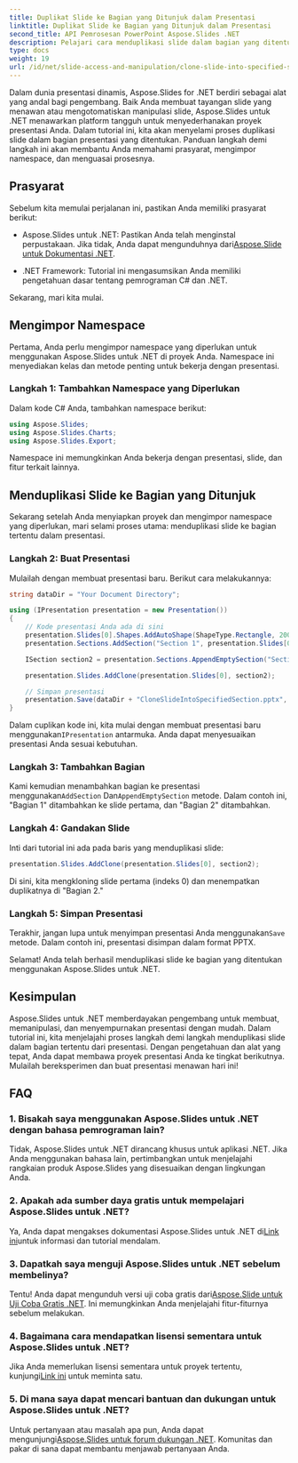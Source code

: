 ```yaml
---
title: Duplikat Slide ke Bagian yang Ditunjuk dalam Presentasi
linktitle: Duplikat Slide ke Bagian yang Ditunjuk dalam Presentasi
second_title: API Pemrosesan PowerPoint Aspose.Slides .NET
description: Pelajari cara menduplikasi slide dalam bagian yang ditentukan menggunakan Aspose.Slides untuk .NET. Panduan langkah demi langkah untuk manipulasi slide yang efektif.
type: docs
weight: 19
url: /id/net/slide-access-and-manipulation/clone-slide-into-specified-section/
---
```


Dalam dunia presentasi dinamis, Aspose.Slides for .NET berdiri sebagai alat yang andal bagi pengembang. Baik Anda membuat tayangan slide yang menawan atau mengotomatiskan manipulasi slide, Aspose.Slides untuk .NET menawarkan platform tangguh untuk menyederhanakan proyek presentasi Anda. Dalam tutorial ini, kita akan menyelami proses duplikasi slide dalam bagian presentasi yang ditentukan. Panduan langkah demi langkah ini akan membantu Anda memahami prasyarat, mengimpor namespace, dan menguasai prosesnya.

## Prasyarat

Sebelum kita memulai perjalanan ini, pastikan Anda memiliki prasyarat berikut:

-  Aspose.Slides untuk .NET: Pastikan Anda telah menginstal perpustakaan. Jika tidak, Anda dapat mengunduhnya dari[Aspose.Slide untuk Dokumentasi .NET](https://reference.aspose.com/slides/net/).

- .NET Framework: Tutorial ini mengasumsikan Anda memiliki pengetahuan dasar tentang pemrograman C# dan .NET.

Sekarang, mari kita mulai.

## Mengimpor Namespace

Pertama, Anda perlu mengimpor namespace yang diperlukan untuk menggunakan Aspose.Slides untuk .NET di proyek Anda. Namespace ini menyediakan kelas dan metode penting untuk bekerja dengan presentasi.

### Langkah 1: Tambahkan Namespace yang Diperlukan

Dalam kode C# Anda, tambahkan namespace berikut:

```csharp
using Aspose.Slides;
using Aspose.Slides.Charts;
using Aspose.Slides.Export;
```

Namespace ini memungkinkan Anda bekerja dengan presentasi, slide, dan fitur terkait lainnya.

## Menduplikasi Slide ke Bagian yang Ditunjuk

Sekarang setelah Anda menyiapkan proyek dan mengimpor namespace yang diperlukan, mari selami proses utama: menduplikasi slide ke bagian tertentu dalam presentasi.

### Langkah 2: Buat Presentasi

Mulailah dengan membuat presentasi baru. Berikut cara melakukannya:

```csharp
string dataDir = "Your Document Directory";

using (IPresentation presentation = new Presentation())
{
    // Kode presentasi Anda ada di sini
    presentation.Slides[0].Shapes.AddAutoShape(ShapeType.Rectangle, 200, 50, 300, 100);
    presentation.Sections.AddSection("Section 1", presentation.Slides[0]);

    ISection section2 = presentation.Sections.AppendEmptySection("Section 2");

    presentation.Slides.AddClone(presentation.Slides[0], section2);

    // Simpan presentasi
    presentation.Save(dataDir + "CloneSlideIntoSpecifiedSection.pptx", SaveFormat.Pptx);
}
```

 Dalam cuplikan kode ini, kita mulai dengan membuat presentasi baru menggunakan`IPresentation` antarmuka. Anda dapat menyesuaikan presentasi Anda sesuai kebutuhan.

### Langkah 3: Tambahkan Bagian

 Kami kemudian menambahkan bagian ke presentasi menggunakan`AddSection` Dan`AppendEmptySection` metode. Dalam contoh ini, "Bagian 1" ditambahkan ke slide pertama, dan "Bagian 2" ditambahkan.

### Langkah 4: Gandakan Slide

Inti dari tutorial ini ada pada baris yang menduplikasi slide:

```csharp
presentation.Slides.AddClone(presentation.Slides[0], section2);
```

Di sini, kita mengkloning slide pertama (indeks 0) dan menempatkan duplikatnya di "Bagian 2."

### Langkah 5: Simpan Presentasi

Terakhir, jangan lupa untuk menyimpan presentasi Anda menggunakan`Save` metode. Dalam contoh ini, presentasi disimpan dalam format PPTX.

Selamat! Anda telah berhasil menduplikasi slide ke bagian yang ditentukan menggunakan Aspose.Slides untuk .NET.

## Kesimpulan

Aspose.Slides untuk .NET memberdayakan pengembang untuk membuat, memanipulasi, dan menyempurnakan presentasi dengan mudah. Dalam tutorial ini, kita menjelajahi proses langkah demi langkah menduplikasi slide dalam bagian tertentu dari presentasi. Dengan pengetahuan dan alat yang tepat, Anda dapat membawa proyek presentasi Anda ke tingkat berikutnya. Mulailah bereksperimen dan buat presentasi menawan hari ini!

## FAQ

### 1. Bisakah saya menggunakan Aspose.Slides untuk .NET dengan bahasa pemrograman lain?

Tidak, Aspose.Slides untuk .NET dirancang khusus untuk aplikasi .NET. Jika Anda menggunakan bahasa lain, pertimbangkan untuk menjelajahi rangkaian produk Aspose.Slides yang disesuaikan dengan lingkungan Anda.

### 2. Apakah ada sumber daya gratis untuk mempelajari Aspose.Slides untuk .NET?

 Ya, Anda dapat mengakses dokumentasi Aspose.Slides untuk .NET di[Link ini](https://reference.aspose.com/slides/net/)untuk informasi dan tutorial mendalam.

### 3. Dapatkah saya menguji Aspose.Slides untuk .NET sebelum membelinya?

 Tentu! Anda dapat mengunduh versi uji coba gratis dari[Aspose.Slide untuk Uji Coba Gratis .NET](https://releases.aspose.com/). Ini memungkinkan Anda menjelajahi fitur-fiturnya sebelum melakukan.

### 4. Bagaimana cara mendapatkan lisensi sementara untuk Aspose.Slides untuk .NET?

 Jika Anda memerlukan lisensi sementara untuk proyek tertentu, kunjungi[Link ini](https://purchase.aspose.com/temporary-license/) untuk meminta satu.

### 5. Di mana saya dapat mencari bantuan dan dukungan untuk Aspose.Slides untuk .NET?

 Untuk pertanyaan atau masalah apa pun, Anda dapat mengunjungi[Aspose.Slides untuk forum dukungan .NET](https://forum.aspose.com/). Komunitas dan pakar di sana dapat membantu menjawab pertanyaan Anda.